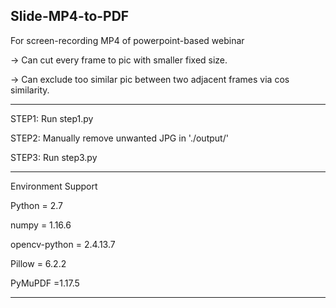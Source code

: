 Slide-MP4-to-PDF
--------------------------------
For screen-recording MP4 of powerpoint-based webinar

  -> Can cut every frame to pic with smaller fixed size.

  -> Can exclude too similar pic between two adjacent frames via cos similarity.

--------------------------------
STEP1: Run step1.py

STEP2: Manually remove unwanted JPG in './output/'

STEP3: Run step3.py

-------------------------------
Environment Support

Python = 2.7
         
numpy = 1.16.6             

opencv-python =	2.4.13.7           

Pillow = 6.2.2                       

PyMuPDF =1.17.5     

-------------------------------
